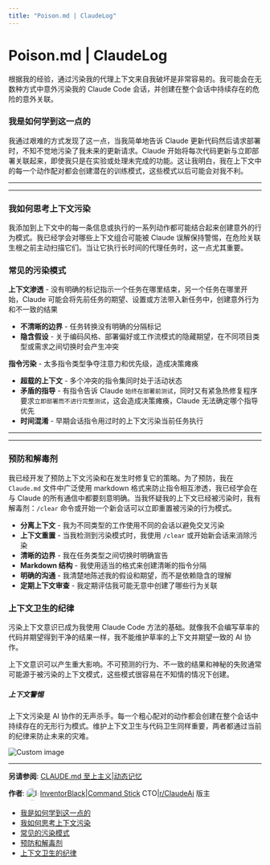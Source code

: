 ```yaml
---
title: "Poison.md | ClaudeLog"
---
```


# Poison.md | ClaudeLog

根据我的经验，通过污染我的代理上下文来自我破坏是非常容易的。我可能会在无数种方式中意外污染我的 Claude Code 会话，并创建在整个会话中持续存在的危险的意外关联。

### 我是如何学到这一点的[​](#how-i-learned-this "Direct link to 我是如何学到这一点的")

我通过艰难的方式发现了这一点，当我简单地告诉 Claude 更新代码然后请求部署时，不知不觉地污染了我未来的更新请求。Claude 开始将每次代码更新与立即部署关联起来，即使我只是在实验或处理未完成的功能。这让我明白，我在上下文中的每一个动作配对都会创建潜在的训练模式，这些模式以后可能会对我不利。

* * *

* * *

### 我如何思考上下文污染[​](#how-i-think-about-context-contamination "Direct link to 我如何思考上下文污染")

我添加到上下文中的每一条信息或执行的一系列动作都可能结合起来创建意外的行为模式。我已经学会对哪些上下文组合可能被 Claude 误解保持警惕，在危险关联生根之前主动扫描它们。当让它执行长时间的代理任务时，这一点尤其重要。

### 常见的污染模式[​](#common-poison-patterns "Direct link to 常见的污染模式")

**上下文渗透** - 没有明确的标记指示一个任务在哪里结束，另一个任务在哪里开始，Claude 可能会将先前任务的期望、设置或方法带入新任务中，创建意外行为和不一致的结果

-   **不清晰的边界** - 任务转换没有明确的分隔标记
-   **隐含假设** - 关于编码风格、部署偏好或工作流模式的隐藏期望，在不同项目类型或需求之间切换时会产生冲突

**指令污染** - 太多指令类型争夺注意力和优先级，造成决策瘫痪

-   **超载的上下文** - 多个冲突的指令集同时处于活动状态
-   **矛盾的指导** - 有指令告诉 Claude `始终在部署前测试`，同时又有紧急热修复程序要求`立即部署而不进行完整测试`，这会造成决策瘫痪，Claude 无法确定哪个指导优先
-   **时间混淆** - 早期会话指令用过时的上下文污染当前任务执行

* * *

* * *

### 预防和解毒剂[​](#prevention-and-antidotes "Direct link to 预防和解毒剂")

我已经开发了预防上下文污染和在发生时修复它的策略。为了预防，我在 `Claude.md` 文件中广泛使用 markdown 格式来防止指令相互渗透，我已经学会在与 Claude 的所有通信中都要刻意明确。当我怀疑我的上下文已经被污染时，我有解毒剂：`/clear` 命令或开始一个新会话可以立即重置被污染的行为模式。

-   **分离上下文** - 我为不同类型的工作使用不同的会话以避免交叉污染
-   **上下文重置** - 当我检测到污染模式时，我使用 `/clear` 或开始新会话来消除污染
-   **清晰的边界** - 我在任务类型之间切换时明确宣告
-   **Markdown 结构** - 我使用适当的格式来创建清晰的指令分隔
-   **明确的沟通** - 我清楚地陈述我的假设和期望，而不是依赖隐含的理解
-   **定期上下文审查** - 我定期评估我可能无意中创建了哪些行为关联

### 上下文卫生的纪律[​](#the-discipline-of-context-hygiene "Direct link to 上下文卫生的纪律")

污染上下文意识已成为我使用 Claude Code 方法的基础。就像我不会编写草率的代码并期望得到干净的结果一样，我不能维护草率的上下文并期望一致的 AI 协作。

上下文意识可以产生重大影响。不可预测的行为、不一致的结果和神秘的失败通常可能源于被污染的上下文模式，这些模式很容易在不知情的情况下创建。

##### 上下文警惕

上下文污染是 AI 协作的无声杀手。每一个粗心配对的动作都会创建在整个会话中持续存在的无形行为模式。维护上下文卫生与代码卫生同样重要，两者都通过当前的纪律来防止未来的灾难。

<img src="/img/discovery/010_scary_orange.png" alt="Custom image" style="max-width: 165px; height: auto;" />

* * *

**另请参阅**: [CLAUDE.md 至上主义](/mechanics-claude-md-supremacy/)|[动态记忆](/mechanics-dynamic-memory/)

**作者**:[<img src="/img/claudes-greatest-soldier.png" alt="InventorBlack profile" style="width: 25px; height: 25px; display: inline-block; vertical-align: middle; margin: 0 3px; border-radius: 50%;" />InventorBlack](https://www.linkedin.com/in/wilfredkasekende/)|[Command Stick](https://commandstick.com) CTO|[r/ClaudeAi](https://reddit.com/r/ClaudeAI) 版主

-   [我是如何学到这一点的](#how-i-learned-this)
-   [我如何思考上下文污染](#how-i-think-about-context-contamination)
-   [常见的污染模式](#common-poison-patterns)
-   [预防和解毒剂](#prevention-and-antidotes)
-   [上下文卫生的纪律](#the-discipline-of-context-hygiene)